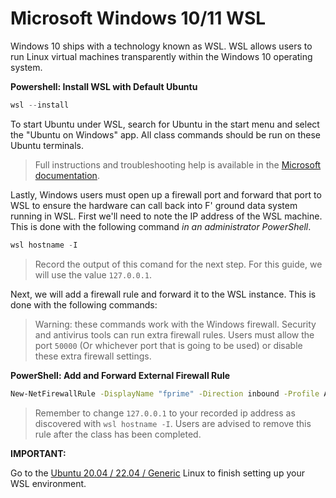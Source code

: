 # Microsoft Windows 10/11 WSL

Windows 10 ships with a technology known as WSL. WSL allows users to run Linux virtual machines transparently within the Windows 10 operating system.

**Powershell: Install WSL with Default Ubuntu**
```powershell
wsl --install
```

To start Ubuntu under WSL, search for Ubuntu in the start menu and select the "Ubuntu on Windows" app. All class commands should be run on these Ubuntu terminals.

> Full instructions and troubleshooting help is available in the 
> [Microsoft documentation](https://learn.microsoft.com/en-us/windows/wsl/install).

Lastly, Windows users must open up a firewall port and forward that port to WSL to 
ensure the hardware can call back into F' ground data system running in WSL. First we'll 
need to note the IP address of the WSL machine. This is done with the following 
command *in an administrator PowerShell*.

```powershell
wsl hostname -I
```

> Record the output of this comand for the next step. For this guide, we will use 
> the value `127.0.0.1`.

Next, we will add a firewall rule and forward it to the WSL instance. This is done with the following commands:

> Warning: these commands work with the Windows firewall. Security and antivirus tools 
> can run extra firewall rules. Users must allow the port `50000` (Or whichever port that 
> is going to be used) or disable these extra firewall settings.

**PowerShell: Add and Forward External Firewall Rule**
```bash
New-NetFirewallRule -DisplayName "fprime" -Direction inbound -Profile Any -Action Allow -LocalPort 50000 -Protocol TCP
```

> Remember to change `127.0.0.1` to your recorded ip address as discovered with 
> `wsl hostname -I`. Users are advised to remove this rule after the class has been completed.
 

**IMPORTANT:**

Go to the [Ubuntu 20.04 / 22.04 / Generic](./Linux.md) Linux to finish setting up your WSL environment.
